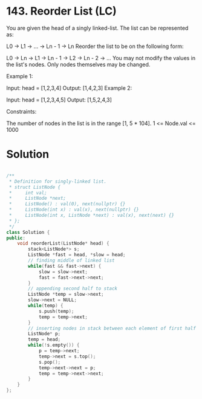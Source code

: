 # 143. Reorder List (LC)

You are given the head of a singly linked-list. The list can be represented as:

L0 → L1 → … → Ln - 1 → Ln
Reorder the list to be on the following form:

L0 → Ln → L1 → Ln - 1 → L2 → Ln - 2 → …
You may not modify the values in the list's nodes. Only nodes themselves may be changed.

 

Example 1:


Input: head = [1,2,3,4]
Output: [1,4,2,3]
Example 2:


Input: head = [1,2,3,4,5]
Output: [1,5,2,4,3]
 

Constraints:

The number of nodes in the list is in the range [1, 5 * 104].
1 <= Node.val <= 1000

# Solution

```c++

/**
 * Definition for singly-linked list.
 * struct ListNode {
 *     int val;
 *     ListNode *next;
 *     ListNode() : val(0), next(nullptr) {}
 *     ListNode(int x) : val(x), next(nullptr) {}
 *     ListNode(int x, ListNode *next) : val(x), next(next) {}
 * };
 */
class Solution {
public:
    void reorderList(ListNode* head) {
        stack<ListNode*> s;
        ListNode *fast = head, *slow = head;
        // finding middle of linked list
        while(fast && fast->next) {
            slow = slow->next;
            fast = fast->next->next;
        }
        // appending second half to stack
        ListNode *temp = slow->next;
        slow->next = NULL;
        while(temp) {
            s.push(temp);
            temp = temp->next;
        }
        // inserting nodes in stack between each element of first half of linked list
        ListNode* p;
        temp = head;
        while(!s.empty()) {
            p = temp->next;
            temp->next = s.top();
            s.pop();
            temp->next->next = p;
            temp = temp->next->next;
        }
    }
};

```